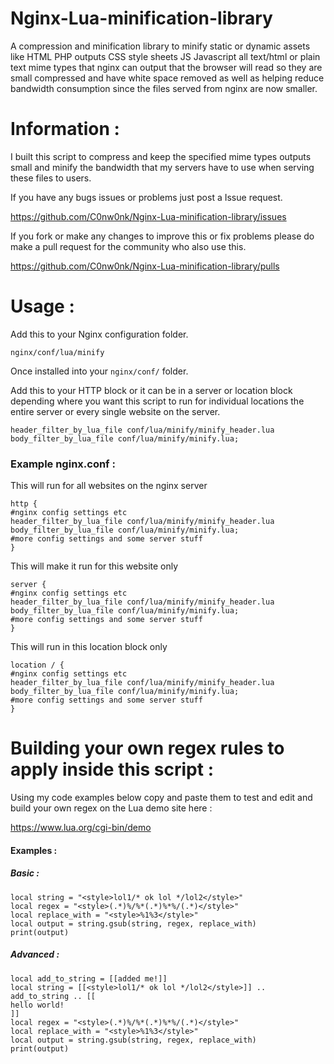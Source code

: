 # Nginx-Lua-minification-library
A compression and minification library to minify static or dynamic assets like HTML PHP outputs CSS style sheets JS Javascript all text/html or plain text mime types that nginx can output that the browser will read so they are small compressed and have white space removed as well as helping reduce bandwidth consumption since the files served from nginx are now smaller.

# Information :

I built this script to compress and keep the specified mime types outputs small and minify the bandwidth that my servers have to use when serving these files to users.

If you have any bugs issues or problems just post a Issue request.

https://github.com/C0nw0nk/Nginx-Lua-minification-library/issues

If you fork or make any changes to improve this or fix problems please do make a pull request for the community who also use this. 

https://github.com/C0nw0nk/Nginx-Lua-minification-library/pulls

# Usage :

Add this to your Nginx configuration folder.

`nginx/conf/lua/minify`

Once installed into your `nginx/conf/` folder.

Add this to your HTTP block or it can be in a server or location block depending where you want this script to run for individual locations the entire server or every single website on the server.

```
header_filter_by_lua_file conf/lua/minify/minify_header.lua
body_filter_by_lua_file conf/lua/minify/minify.lua;
```

### Example nginx.conf :

This will run for all websites on the nginx server

```
http {
#nginx config settings etc
header_filter_by_lua_file conf/lua/minify/minify_header.lua
body_filter_by_lua_file conf/lua/minify/minify.lua;
#more config settings and some server stuff
}
```

This will make it run for this website only

```
server {
#nginx config settings etc
header_filter_by_lua_file conf/lua/minify/minify_header.lua
body_filter_by_lua_file conf/lua/minify/minify.lua;
#more config settings and some server stuff
}
```

This will run in this location block only

```
location / {
#nginx config settings etc
header_filter_by_lua_file conf/lua/minify/minify_header.lua
body_filter_by_lua_file conf/lua/minify/minify.lua;
#more config settings and some server stuff
}
```


# Building your own regex rules to apply inside this script :

Using my code examples below copy and paste them to test and edit and build your own regex on the Lua demo site here :

https://www.lua.org/cgi-bin/demo

#### Examples :

##### Basic :
```
local string = "<style>lol1/* ok lol */lol2</style>"
local regex = "<style>(.*)%/%*(.*)%*%/(.*)</style>"
local replace_with = "<style>%1%3</style>"
local output = string.gsub(string, regex, replace_with)
print(output)
```

##### Advanced :
```
local add_to_string = [[added me!]]
local string = [[<style>lol1/* ok lol */lol2</style>]] .. add_to_string .. [[
hello world!
]]
local regex = "<style>(.*)%/%*(.*)%*%/(.*)</style>"
local replace_with = "<style>%1%3</style>"
local output = string.gsub(string, regex, replace_with)
print(output)
```
